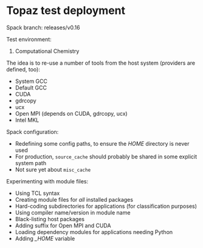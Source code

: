# Topaz test deployment

Spack branch: releases/v0.16

Test environment:
1. Computational Chemistry

The idea is to re-use a number of tools from the host system (providers are defined, too):
* System GCC
* Default GCC
* CUDA
* gdrcopy
* ucx
* Open MPI (depends on CUDA, gdrcopy, ucx)
* Intel MKL

Spack configuration:
* Redefining some config paths, to ensure the *HOME* directory is never used 
* For production, `source_cache` should probably be shared in some explicit system path
* Not sure yet about `misc_cache`

Experimenting with module files:
* Using TCL syntax
* Creating module files for *all* installed packages
* Hard-coding subdirectories for applications (for classification purposes)
* Using compiler name/version in module name
* Black-listing host packages
* Adding suffix for Open MPI and CUDA
* Loading dependency modules for applications needing Python
* Adding *_HOME* variable
